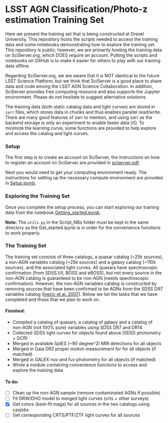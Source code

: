 # LSST AGN Classification/Photo-z estimation Training Set

Here we present the training set that is being constructed at Drexel
University. This repository hosts the scripts needed to access the
training data and some notebooks demonstrating how to explore the
training set. This repository is public; 
however, we are primarily hosting the training data on SciServer.org,
which DOES require an account. Putting the scripts
and notebooks on GitHub is to make it easier for others to play
with our training data offline.

Regarding SciServer.org, we are aware that it is NOT identical to the
future LSST Science Platform, but we think that SciServer is a good
place to share data and code among the LSST AGN Science Collaboration.
In addition, SciServer provides free computing resource and also
supports the Jupyter environment. Please do not hesitate to suggest
alternative solutions.

The training data (both static catalog data and light curves) are
stored in `zarr` files, which stores data in chunks and thus enables
parallel read/write. There are many good features of zarr to mention,
and using zarr as the backend storage is only an experiment to enable
faster data I/O. To minimize the learning curve, some functions are
provided to help explore and access the catalog and light curves.

### Setup
The first step is to create an account on SciServer, the instructions
on how to register an account on SciServer are provided in
[sciserver.pdf](Setup/sciserver.pdf). 

Next you would need to get your
computing environment ready. The instructions for setting up the
necessary compute environment are provided in
[Setup.ipynb](Setup/Setup.ipynb).

### Exploring the Training Set
Once you complete the setup process, you can start exploring our training data 
from the notebook [Getting_started.ipynb](Script_NBs/00_Getting_started.ipynb).

**Note:** The `utils.py` in the Script_NBs folder must be kept in the same directory 
as the Get_started.ipynb is in order for the convenience functions to work properly.

### The Training Set
The training set consists of three catalogs, a quasar catalog (~25k
sources), a non-AGN variables catalog (~25k sources) and a galaxy catalog (~110k sources), 
and the associated light curves. All quasars have spectroscopic confirmation
(from SDSS I/II, BOSS and eBOSS), but not every source in the non-AGN
catalog is guaranteed to be non-AGN (needs spectroscopic
confirmation). However, the non-AGN variables catalog is constructed by removing
sources that have been confirmed to be AGNs from the SDSS DR7
variables catalog ([Ivezic et
al. 2007](http://faculty.washington.edu/ivezic/sdss/catalogs/S82variables.html)). Below
we list the tasks that we have completed and those that we plan to work on.



#### Finished:
- Compiled a catalog of quasars, a catalog of galaxy and a catalog of non-AGN (not 100% pure) 
  variables using SDSS DR7 and DR14
- Collected SDSS light curves for objects found above (SDSS photometry + DCR)
- Merged in available SpIES (~90 degree^2) MIR detections for all objects
- Merged in Gaia DR2 proper motion measurement for for all objects (if matched)
- Merged in GALEX nuv and fuv photometry for all objects (if matched)
- Wrote a module containing convenience functions to access and explore the training data

#### To do:
- [ ] Clean up the non-AGN sample (remove contaminated AGNs if possible)
- [ ] Fit DRW/DHO model to merged light curves (crts + other surveys)
- [x] Get colors (best-fit mags) for all sources in the two catalogs using casjobs
- [ ] Get corresponding CRTS/PTF/ZTF light curves for all sources
